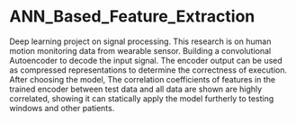 # ANN_Based_Feature_Extraction
Deep learning project on signal processing. This research is on human motion monitoring data from wearable sensor. Building a convolutional Autoencoder to decode the input signal. The encoder output can be used as compressed representations to determine the correctness of execution. After choosing the model, The correlation coefficients of features in the trained encoder between test data and all data are shown are highly correlated, showing it can statically apply the model furtherly to testing windows and other patients.
